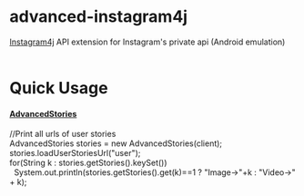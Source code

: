 # advanced-instagram4j
<a href="https://github.com/instagram4j/instagram4j">Instagram4j</a> API extension for Instagram's private api (Android emulation)
<br><br>
<h1>Quick Usage</h1>
<h4><a href="https://github.com/unldenis/advanced-instagram4j/blob/main/Api/AdvancedStories.java">AdvancedStories</a></h4>
//Print all urls of user stories<br>
AdvancedStories stories = new AdvancedStories(client);<br>
stories.loadUserStoriesUrl("user"); <br>
for(String k : stories.getStories().keySet())<br>      	
&nbsp&nbspSystem.out.println(stories.getStories().get(k)==1 ? "Image->"+k : "Video->" + k);<br>
